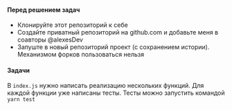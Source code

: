 #### Перед решением задач

  - Клонируйте этот репозиторий к себе
  - Создайте приватный репозиторий на github.com и добавьте меня в
    соавторы @alexesDev
  - Запуште в новый репозиторий проект (с сохранением истории). Механизмом
    форков пользоваться нельзя

#### Задачи

В `index.js` нужно написать реализацию нескольких функций.
Для каждой функции уже написаны тесты.
Тесты можно запустить командой `yarn test`
